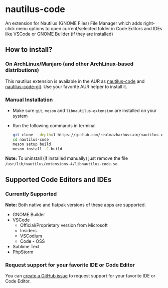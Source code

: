 # nautilus-code
An extension for Nautilus (GNOME Files) File Manager which adds right-click menu options to open current/selected folder in Code Editors and IDEs like VSCode or GNOME Builder (if they are installed)

## How to install?

### On ArchLinux/Manjaro (and other ArchLinux-based distributions)
This nautilus extension is available in the AUR as [nautilus-code](https://aur.archlinux.org/packages/nautilus-code) and [nautilus-code-git](https://aur.archlinux.org/packages/nautilus-code-git). Use your favorite AUR helper to install it.

### Manual Installation
- Make sure `git`, `meson` and `libnautilus-extension` are installed on your system
- Run the following commands in terminal
  
  ```bash
  git clone --depth=1 https://github.com/realmazharhussain/nautilus-code.git
  cd nautilus-code
  meson setup build
  meson install -C build
  ```

**Note:** To uninstall (if installed manually) just remove the file `/usr/lib/nautilus/extensions-4/libnautilus-code.so`.

## Supported Code Editors and IDEs

### Currently Supported
**Note:** Both native and flatpak versions of these apps are supported.

- GNOME Builder
- VSCode
  - Official/Proprietary version from Microsoft
  - Insiders
  - VSCodium
  - Code - OSS
- Sublime Text
- PhpStorm

### Request support for your favorite IDE or Code Editor
You can [create a GitHub issue](https://github.com/realmazharhussain/nautilus-code/issues/new) to request support for your favorite IDE or Code Editor.
